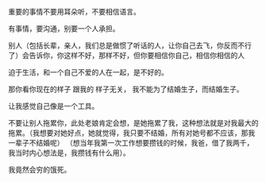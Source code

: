 重要的事情不要用耳朵听，不要相信语言。

有事情，要沟通，别要一个人承担。

别人（包括长辈，亲人，我们总是做惯了听话的人，让你自己去飞，你反而不行了）会告诉你，你这样不好，那样不好，但你要相信你自己，相信你相信的人


迫于生活，和一个自己不爱的人在一起，是不好的。

那你看你现在的样子
跟我的 样子无关，
我不能为了结婚生子，而结婚生子。

让我感觉自己像是一个工具。

不要让别人拖累你，此处老娘肯定会想，是她拖累了我，这种想法就是对我最大的拖累。（我想要对她好点，她就觉得，我只要不结婚，所有对她号都不应该，那我一辈子不结婚呢）
（想当年我第一次工作想要攒钱的时候，我爸，借了我两千，我当时内心想法是，我攒钱有什么用）。

我竟然会穷的饿死。


